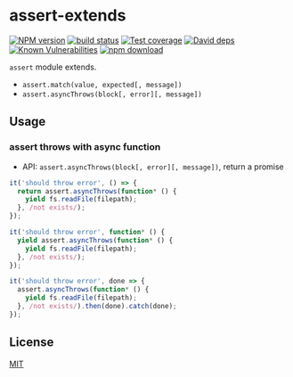 # assert-extends

[![NPM version][npm-image]][npm-url]
[![build status][travis-image]][travis-url]
[![Test coverage][codecov-image]][codecov-url]
[![David deps][david-image]][david-url]
[![Known Vulnerabilities][snyk-image]][snyk-url]
[![npm download][download-image]][download-url]

[npm-image]: https://img.shields.io/npm/v/assert-extends.svg?style=flat-square
[npm-url]: https://npmjs.org/package/assert-extends
[travis-image]: https://img.shields.io/travis/node-modules/assert-extends.svg?style=flat-square
[travis-url]: https://travis-ci.org/node-modules/assert-extends
[codecov-image]: https://codecov.io/gh/node-modules/assert-extends/branch/master/graph/badge.svg
[codecov-url]: https://codecov.io/gh/node-modules/assert-extends
[david-image]: https://img.shields.io/david/node-modules/assert-extends.svg?style=flat-square
[david-url]: https://david-dm.org/node-modules/assert-extends
[snyk-image]: https://snyk.io/test/npm/assert-extends/badge.svg?style=flat-square
[snyk-url]: https://snyk.io/test/npm/assert-extends
[download-image]: https://img.shields.io/npm/dm/assert-extends.svg?style=flat-square
[download-url]: https://npmjs.org/package/assert-extends

`assert` module extends.

- `assert.match(value, expected[, message])`
- `assert.asyncThrows(block[, error][, message])`

## Usage

### assert throws with async function

- API: `assert.asyncThrows(block[, error][, message])`, return a promise

```js
it('should throw error', () => {
  return assert.asyncThrows(function* () {
    yield fs.readFile(filepath);
  }, /not exists/);
});

it('should throw error', function* () {
  yield assert.asyncThrows(function* () {
    yield fs.readFile(filepath);
  }, /not exists/);
});

it('should throw error', done => {
  assert.asyncThrows(function* () {
    yield fs.readFile(filepath);
  }, /not exists/).then(done).catch(done);
});
```

## License

[MIT](LICENSE.txt)
